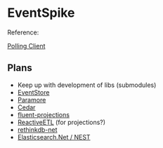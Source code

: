 # EventSpike

Reference:

[Polling Client](https://github.com/NEventStore/NEventStore/issues/360)

## Plans

* Keep up with development of libs (submodules)
* [EventStore](https://github.com/EventStore/EventStore)
* [Paramore](https://github.com/iancooper/Paramore)
* [Cedar](https://github.com/damianh/Cedar)
* [fluent-projections](https://github.com/corker/fluent-projections)
* [ReactiveETL](https://reactiveetl.codeplex.com/) (for projections?)
* [rethinkdb-net](https://github.com/mfenniak/rethinkdb-net)
* [Elasticsearch.Net / NEST](https://github.com/elastic/elasticsearch-net)
